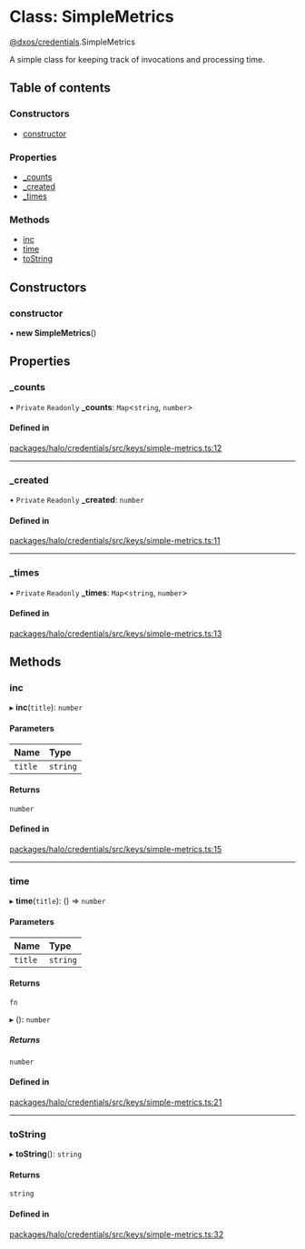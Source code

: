# Class: SimpleMetrics

[@dxos/credentials](../modules/dxos_credentials.md).SimpleMetrics

A simple class for keeping track of invocations and processing time.

## Table of contents

### Constructors

- [constructor](dxos_credentials.SimpleMetrics.md#constructor)

### Properties

- [\_counts](dxos_credentials.SimpleMetrics.md#_counts)
- [\_created](dxos_credentials.SimpleMetrics.md#_created)
- [\_times](dxos_credentials.SimpleMetrics.md#_times)

### Methods

- [inc](dxos_credentials.SimpleMetrics.md#inc)
- [time](dxos_credentials.SimpleMetrics.md#time)
- [toString](dxos_credentials.SimpleMetrics.md#tostring)

## Constructors

### constructor

• **new SimpleMetrics**()

## Properties

### \_counts

• `Private` `Readonly` **\_counts**: `Map`<`string`, `number`\>

#### Defined in

[packages/halo/credentials/src/keys/simple-metrics.ts:12](https://github.com/dxos/dxos/blob/e3b936721/packages/halo/credentials/src/keys/simple-metrics.ts#L12)

___

### \_created

• `Private` `Readonly` **\_created**: `number`

#### Defined in

[packages/halo/credentials/src/keys/simple-metrics.ts:11](https://github.com/dxos/dxos/blob/e3b936721/packages/halo/credentials/src/keys/simple-metrics.ts#L11)

___

### \_times

• `Private` `Readonly` **\_times**: `Map`<`string`, `number`\>

#### Defined in

[packages/halo/credentials/src/keys/simple-metrics.ts:13](https://github.com/dxos/dxos/blob/e3b936721/packages/halo/credentials/src/keys/simple-metrics.ts#L13)

## Methods

### inc

▸ **inc**(`title`): `number`

#### Parameters

| Name | Type |
| :------ | :------ |
| `title` | `string` |

#### Returns

`number`

#### Defined in

[packages/halo/credentials/src/keys/simple-metrics.ts:15](https://github.com/dxos/dxos/blob/e3b936721/packages/halo/credentials/src/keys/simple-metrics.ts#L15)

___

### time

▸ **time**(`title`): () => `number`

#### Parameters

| Name | Type |
| :------ | :------ |
| `title` | `string` |

#### Returns

`fn`

▸ (): `number`

##### Returns

`number`

#### Defined in

[packages/halo/credentials/src/keys/simple-metrics.ts:21](https://github.com/dxos/dxos/blob/e3b936721/packages/halo/credentials/src/keys/simple-metrics.ts#L21)

___

### toString

▸ **toString**(): `string`

#### Returns

`string`

#### Defined in

[packages/halo/credentials/src/keys/simple-metrics.ts:32](https://github.com/dxos/dxos/blob/e3b936721/packages/halo/credentials/src/keys/simple-metrics.ts#L32)
